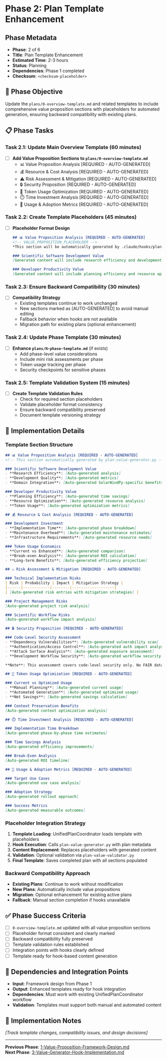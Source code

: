 # Phase 2: Plan Template Enhancement

## Phase Metadata
- **Phase**: 2 of 6
- **Title**: Plan Template Enhancement
- **Estimated Time**: 2-3 hours
- **Status**: Planning
- **Dependencies**: Phase 1 completed
- **Checksum**: `<checksum-placeholder>`

## 🎯 Phase Objective
Update the `plans/0-overview-template.md` and related templates to include comprehensive value proposition sections with placeholders for automated generation, ensuring backward compatibility with existing plans.

## 📋 Phase Tasks

### Task 2.1: Update Main Overview Template (60 minutes)
- [ ] **Add Value Proposition Sections to `plans/0-overview-template.md`**
  - 📊 Value Proposition Analysis [REQUIRED - AUTO-GENERATED]
  - 💰 Resource & Cost Analysis [REQUIRED - AUTO-GENERATED]
  - ⚠️ Risk Assessment & Mitigation [REQUIRED - AUTO-GENERATED]
  - 🔒 Security Proposition [REQUIRED - AUTO-GENERATED]
  - 💾 Token Usage Optimization [REQUIRED - AUTO-GENERATED]
  - ⏱️ Time Investment Analysis [REQUIRED - AUTO-GENERATED]
  - 🎯 Usage & Adoption Metrics [REQUIRED - AUTO-GENERATED]

### Task 2.2: Create Template Placeholders (45 minutes)
- [ ] **Placeholder Format Design**
  ```markdown
  ## 📊 Value Proposition Analysis [REQUIRED - AUTO-GENERATED]
  <!-- VALUE_PROPOSITION_PLACEHOLDER -->
  *This section will be automatically generated by .claude/hooks/plan-value-generator.py*
  
  ### Scientific Software Development Value
  [Generated content will include research efficiency and development quality metrics]
  
  ### Developer Productivity Value
  [Generated content will include planning efficiency and resource optimization]
  ```

### Task 2.3: Ensure Backward Compatibility (30 minutes)
- [ ] **Compatibility Strategy**
  - Existing templates continue to work unchanged
  - New sections marked as [AUTO-GENERATED] to avoid manual editing
  - Fallback behavior when hooks are not available
  - Migration path for existing plans (optional enhancement)

### Task 2.4: Update Phase Template (30 minutes)
- [ ] **Enhance `plans/N-phase-template.md`** (if exists)
  - Add phase-level value considerations
  - Include mini risk assessments per phase
  - Token usage tracking per phase
  - Security checkpoints for sensitive phases

### Task 2.5: Template Validation System (15 minutes)
- [ ] **Create Template Validation Rules**
  - Check for required section placeholders
  - Validate placeholder format consistency
  - Ensure backward compatibility preserved
  - Document template versioning strategy

## 🔧 Implementation Details

### Template Section Structure
```markdown
## 📊 Value Proposition Analysis [REQUIRED - AUTO-GENERATED]
<!-- This section automatically generated by plan-value-generator.py -->

### Scientific Software Development Value
- **Research Efficiency**: [Auto-generated analysis]
- **Development Quality**: [Auto-generated metrics] 
- **Domain Integration**: [Auto-generated SolarWindPy-specific benefits]

### Developer Productivity Value
- **Planning Efficiency**: [Auto-generated time savings]
- **Resource Optimization**: [Auto-generated resource analysis]
- **Token Usage**: [Auto-generated optimization metrics]

## 💰 Resource & Cost Analysis [REQUIRED - AUTO-GENERATED]

### Development Investment
- **Implementation Time**: [Auto-generated phase breakdown]
- **Maintenance Overhead**: [Auto-generated maintenance estimates]
- **Infrastructure Requirements**: [Auto-generated resource needs]

### Token Usage Economics
- **Current vs Enhanced**: [Auto-generated comparison]
- **Break-even Analysis**: [Auto-generated ROI calculation]
- **Long-term Benefits**: [Auto-generated efficiency projection]

## ⚠️ Risk Assessment & Mitigation [REQUIRED - AUTO-GENERATED]

### Technical Implementation Risks
| Risk | Probability | Impact | Mitigation Strategy |
|------|------------|--------|-------------------|
| [Auto-generated risk entries with mitigation strategies] |

### Project Management Risks
[Auto-generated project risk analysis]

### Scientific Workflow Risks
[Auto-generated workflow impact analysis]

## 🔒 Security Proposition [REQUIRED - AUTO-GENERATED]

### Code-Level Security Assessment
- **Dependency Vulnerabilities**: [Auto-generated vulnerability scan]
- **Authentication/Access Control**: [Auto-generated auth impact analysis]
- **Attack Surface Analysis**: [Auto-generated exposure assessment]
- **Development Workflow Security**: [Auto-generated workflow security review]

**Note**: This assessment covers code-level security only. No FAIR data compliance or metadata security requirements.

## 💾 Token Usage Optimization [REQUIRED - AUTO-GENERATED]

### Current vs Optimized Usage
- **Manual Planning**: [Auto-generated current usage]
- **Automated Generation**: [Auto-generated optimized usage]
- **Net Savings**: [Auto-generated savings calculation]

### Context Preservation Benefits
[Auto-generated context optimization analysis]

## ⏱️ Time Investment Analysis [REQUIRED - AUTO-GENERATED]

### Implementation Time Breakdown
[Auto-generated phase-by-phase time estimates]

### Time Savings Analysis
[Auto-generated efficiency improvements]

### Break-Even Analysis
[Auto-generated ROI timeline]

## 🎯 Usage & Adoption Metrics [REQUIRED - AUTO-GENERATED]

### Target Use Cases
[Auto-generated use case analysis]

### Adoption Strategy
[Auto-generated rollout approach]

### Success Metrics
[Auto-generated measurable outcomes]
```

### Placeholder Integration Strategy
1. **Template Loading**: UnifiedPlanCoordinator loads template with placeholders
2. **Hook Execution**: Calls `plan-value-generator.py` with plan metadata
3. **Content Replacement**: Replaces placeholders with generated content
4. **Validation**: Optional validation via `plan-value-validator.py`
5. **Final Template**: Saves completed plan with all sections populated

### Backward Compatibility Approach
- **Existing Plans**: Continue to work without modification
- **New Plans**: Automatically include value propositions
- **Migration**: Optional enhancement for existing active plans
- **Fallback**: Manual section completion if hooks unavailable

## ✅ Phase Success Criteria
- [ ] `0-overview-template.md` updated with all value proposition sections
- [ ] Placeholder format consistent and clearly marked
- [ ] Backward compatibility fully preserved
- [ ] Template validation rules established
- [ ] Integration points with hooks clearly defined
- [ ] Template ready for hook-based content generation

## 🔄 Dependencies and Integration Points
- **Input**: Framework design from Phase 1
- **Output**: Enhanced templates ready for hook integration
- **Dependencies**: Must work with existing UnifiedPlanCoordinator workflow
- **Validation**: Templates must support both manual and automated content

## 🚧 Implementation Notes
*[Track template changes, compatibility issues, and design decisions]*

---
**Previous Phase**: [1-Value-Proposition-Framework-Design.md](./1-Value-Proposition-Framework-Design.md)  
**Next Phase**: [3-Value-Generator-Hook-Implementation.md](./3-Value-Generator-Hook-Implementation.md)